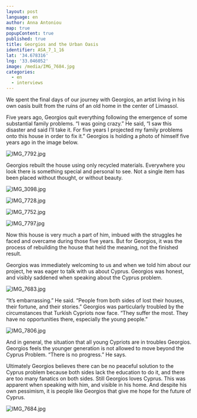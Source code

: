 ```yaml
---
layout: post
language: en
author: Anna Antoniou
map: true
popupContent: true
published: true
title: Georgios and the Urban Oasis
identifier: ASA_7_1_16
lat: '34.678316'
lng: '33.046052'
image: /media/IMG_7684.jpg
categories:
  - en
  - interviews
---
```

We spent the final days of our journey with Georgios, an artist living in his own oasis built from the ruins of an old home in the center of Limassol. 

Five years ago, Georgios quit everything following the emergence of some substantial family problems. “I was going crazy.” He said, “I saw this disaster and said I’ll take it. For five years I projected my family problems onto this house in order to fix it.” Georgios is holding a photo of himself five years ago in the image below.

![IMG_7792.jpg]({{site.baseurl}}/media/IMG_7792.jpg)

Georgios rebuilt the house using only recycled materials. Everywhere you look there is something special and personal to see. Not a single item has been placed without thought, or without beauty. 

![IMG_3098.jpg]({{site.baseurl}}/media/IMG_3098.jpg)

![IMG_7728.jpg]({{site.baseurl}}/media/IMG_7728.jpg)

![IMG_7752.jpg]({{site.baseurl}}/media/IMG_7752.jpg)

![IMG_7797.jpg]({{site.baseurl}}/media/IMG_7797.jpg)

Now this house is very much a part of him, imbued with the struggles he faced and overcame during those five years. But for Georgios, it was the process of rebuilding the house that held the meaning, not the finished result.

Georgios was immediately welcoming to us and when we told him about our project, he was eager to talk with us about Cyprus. Georgios was honest, and visibly saddened when speaking about the Cyprus problem. 

![IMG_7683.jpg]({{site.baseurl}}/media/IMG_7683.jpg)


“It’s embarrassing.” He said. “People from both sides of lost their houses, their fortune, and their stories.” Georgios was particularly troubled by the circumstances that Turkish Cypriots now face. “They suffer the most. They have no opportunities there, especially the young people.”

![IMG_7806.jpg]({{site.baseurl}}/media/IMG_7806.jpg)


And in general, the situation that all young Cypriots are in troubles Georgios. Georgios feels the younger generation is not allowed to move beyond the Cyprus Problem. “There is no progress.” He says.  

Ultimately Georgios believes there can be no peaceful solution to the Cyprus problem because both sides lack the education to do it, and there are too many fanatics on both sides. Still Georgios loves Cyprus. This was apparent when speaking with him, and visible in his home. And despite his own pessimism, it is people like Georgios that give me hope for the future of Cyprus. 

 
![IMG_7684.jpg]({{site.baseurl}}/media/IMG_7684.jpg)
